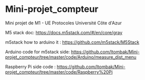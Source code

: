 # Mini-projet_compteur
Mini projet de M1 - UE Protocoles Université Côte d'Azur

M5 stack doc: https://docs.m5stack.com/#/en/core/gray

m5stack how to arduino it : https://github.com/m5stack/M5Stack


Arduino code for m5stack side: https://github.com/ltombak/Mini-projet_compteur/tree/master/code/Arduino/measure_dist_menu

Raspberry Pi side code : https://github.com/ltombak/Mini-projet_compteur/tree/master/code/Raspberry%20Pi
